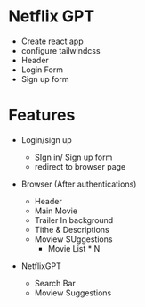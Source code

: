 # Netflix GPT

- Create react app
- configure tailwindcss
- Header
- Login Form
- Sign up form

# Features

- Login/sign up
  - SIgn in/ Sign up form
  - redirect to browser page
- Browser (After authentications)

  - Header
  - Main Movie
  - Trailer In background
  - Tithe & Descriptions
  - Moview SUggestions
    - Movie List \* N

- NetflixGPT
  - Search Bar
  - Moview Suggestions
